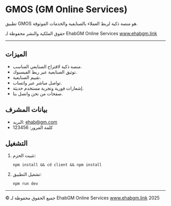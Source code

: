 # GMOS (GM Online Services)

تطبيق GMOS هو منصة ذكية لربط العملاء بالصنايعية والخدمات الموثوقة.

حقوق الملكية والنشر محفوظة لـ EhabGM Online Services
www.ehabgm.link

---

## الميزات
- منصة ذكية لاقتراح الصنايعي المناسب.
- توثيق الصنايعية عبر ربط الفيسبوك.
- تقييم الصنايعية.
- تواصل مباشر عبر واتساب.
- إشعارات فورية وتجربة مستخدم حديثة.
- صفحات من نحن واتصل بنا.

## بيانات المشرف
- البريد: ehab@gm.com
- كلمة المرور: 123456

## التشغيل
1. تثبيت الحزم:
   ```
   npm install && cd client && npm install
   ```
2. تشغيل التطبيق:
   ```
   npm run dev
   ```

---
© جميع الحقوق محفوظة لـ EhabGM Online Services www.ehabgm.link 2025
